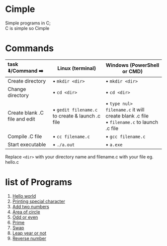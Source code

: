 # Cimple
Simple programs in C;<br>
C is simple so Cimple<br>

# Commands<br>
|task ⬇️/Command ➡️|**Linux** (terminal)|**Windows** (PowerShell or CMD)|
|:-|---|---|
|Create directory| • `mkdir <dir>`| • `mkdir <dir>`|
|Change directory| • `cd <dir>`| • `cd <dir>`|
|Create blank .C file and edit| • `gedit filename.c` to create & launch .c file | • `type nul> filename.c` it will create blank .c file <br> • `filename.c` to launch .c file|
|Compile .C file| • `cc filename.c` | • `gcc filename.c`|
|Start executable| • `./a.out`| • `a.exe`|

Replace `<dir>` with your directory name and filename.c with your file eg. hello.c

# list of Programs
1. [Hello world](https://github.com/sourabhkv/Cimple/blob/main/hello_world.c)
2. [Printing special character](https://github.com/sourabhkv/Cimple/blob/main/specialchar.c)
3. [Add two numbers](https://github.com/sourabhkv/Cimple/blob/main/add2numbers.c)
4. [Area of circle](https://github.com/sourabhkv/Cimple/blob/main/areaofcircle.c)
5. [Odd or even](https://github.com/sourabhkv/Cimple/blob/main/oddeven.c)
6. [Prime](https://github.com/sourabhkv/Cimple/blob/main/prime.c)
7. [Swap](https://github.com/sourabhkv/Cimple/blob/main/swap.c)
8. [Leap year or not](https://github.com/sourabhkv/Cimple/blob/main/leapyear.c)
9. [Reverse number](https://github.com/sourabhkv/Cimple/blob/main/reversenum.c)
